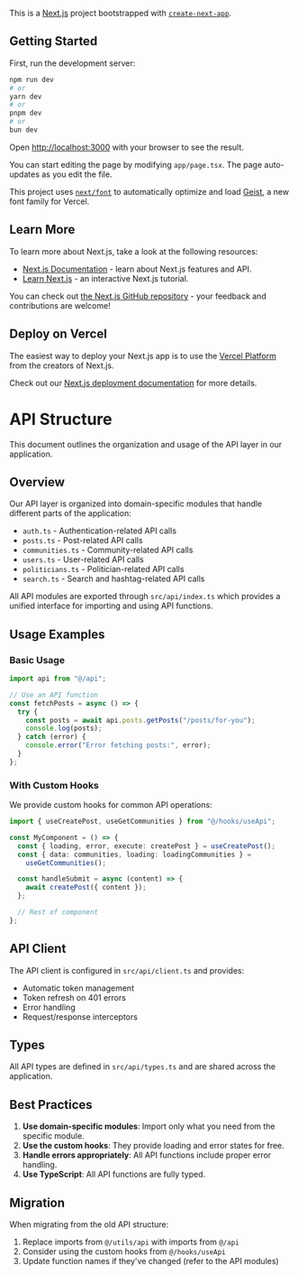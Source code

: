 This is a [Next.js](https://nextjs.org) project bootstrapped with [`create-next-app`](https://nextjs.org/docs/app/api-reference/cli/create-next-app).

## Getting Started

First, run the development server:

```bash
npm run dev
# or
yarn dev
# or
pnpm dev
# or
bun dev
```

Open [http://localhost:3000](http://localhost:3000) with your browser to see the result.

You can start editing the page by modifying `app/page.tsx`. The page auto-updates as you edit the file.

This project uses [`next/font`](https://nextjs.org/docs/app/building-your-application/optimizing/fonts) to automatically optimize and load [Geist](https://vercel.com/font), a new font family for Vercel.

## Learn More

To learn more about Next.js, take a look at the following resources:

- [Next.js Documentation](https://nextjs.org/docs) - learn about Next.js features and API.
- [Learn Next.js](https://nextjs.org/learn) - an interactive Next.js tutorial.

You can check out [the Next.js GitHub repository](https://github.com/vercel/next.js) - your feedback and contributions are welcome!

## Deploy on Vercel

The easiest way to deploy your Next.js app is to use the [Vercel Platform](https://vercel.com/new?utm_medium=default-template&filter=next.js&utm_source=create-next-app&utm_campaign=create-next-app-readme) from the creators of Next.js.

Check out our [Next.js deployment documentation](https://nextjs.org/docs/app/building-your-application/deploying) for more details.

# API Structure

This document outlines the organization and usage of the API layer in our application.

## Overview

Our API layer is organized into domain-specific modules that handle different parts of the application:

- `auth.ts` - Authentication-related API calls
- `posts.ts` - Post-related API calls
- `communities.ts` - Community-related API calls
- `users.ts` - User-related API calls
- `politicians.ts` - Politician-related API calls
- `search.ts` - Search and hashtag-related API calls

All API modules are exported through `src/api/index.ts` which provides a unified interface for importing and using API functions.

## Usage Examples

### Basic Usage

```typescript
import api from "@/api";

// Use an API function
const fetchPosts = async () => {
  try {
    const posts = await api.posts.getPosts("/posts/for-you");
    console.log(posts);
  } catch (error) {
    console.error("Error fetching posts:", error);
  }
};
```

### With Custom Hooks

We provide custom hooks for common API operations:

```typescript
import { useCreatePost, useGetCommunities } from "@/hooks/useApi";

const MyComponent = () => {
  const { loading, error, execute: createPost } = useCreatePost();
  const { data: communities, loading: loadingCommunities } =
    useGetCommunities();

  const handleSubmit = async (content) => {
    await createPost({ content });
  };

  // Rest of component
};
```

## API Client

The API client is configured in `src/api/client.ts` and provides:

- Automatic token management
- Token refresh on 401 errors
- Error handling
- Request/response interceptors

## Types

All API types are defined in `src/api/types.ts` and are shared across the application.

## Best Practices

1. **Use domain-specific modules**: Import only what you need from the specific module.
2. **Use the custom hooks**: They provide loading and error states for free.
3. **Handle errors appropriately**: All API functions include proper error handling.
4. **Use TypeScript**: All API functions are fully typed.

## Migration

When migrating from the old API structure:

1. Replace imports from `@/utils/api` with imports from `@/api`
2. Consider using the custom hooks from `@/hooks/useApi`
3. Update function names if they've changed (refer to the API modules)
